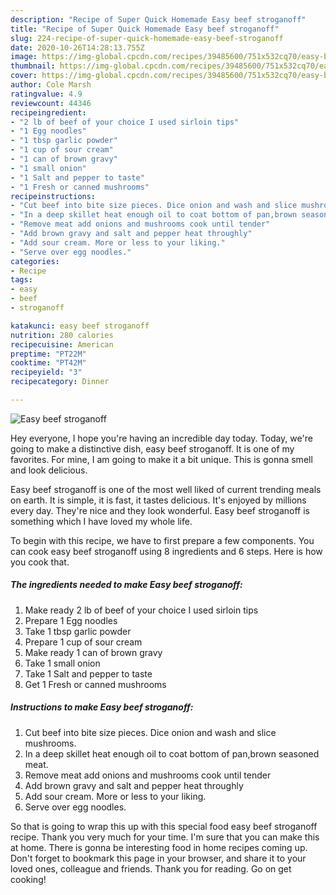 ```yaml
---
description: "Recipe of Super Quick Homemade Easy beef stroganoff"
title: "Recipe of Super Quick Homemade Easy beef stroganoff"
slug: 224-recipe-of-super-quick-homemade-easy-beef-stroganoff
date: 2020-10-26T14:28:13.755Z
image: https://img-global.cpcdn.com/recipes/39485600/751x532cq70/easy-beef-stroganoff-recipe-main-photo.jpg
thumbnail: https://img-global.cpcdn.com/recipes/39485600/751x532cq70/easy-beef-stroganoff-recipe-main-photo.jpg
cover: https://img-global.cpcdn.com/recipes/39485600/751x532cq70/easy-beef-stroganoff-recipe-main-photo.jpg
author: Cole Marsh
ratingvalue: 4.9
reviewcount: 44346
recipeingredient:
- "2 lb of beef of your choice I used sirloin tips"
- "1 Egg noodles"
- "1 tbsp garlic powder"
- "1 cup of sour cream"
- "1 can of brown gravy"
- "1 small onion"
- "1 Salt and pepper to taste"
- "1 Fresh or canned mushrooms"
recipeinstructions:
- "Cut beef into bite size pieces. Dice onion and wash and slice mushrooms."
- "In a deep skillet heat enough oil to coat bottom of pan,brown seasoned meat."
- "Remove meat add onions and mushrooms cook until tender"
- "Add brown gravy and salt and pepper heat throughly"
- "Add sour cream. More or less to your liking."
- "Serve over egg noodles."
categories:
- Recipe
tags:
- easy
- beef
- stroganoff

katakunci: easy beef stroganoff 
nutrition: 280 calories
recipecuisine: American
preptime: "PT22M"
cooktime: "PT42M"
recipeyield: "3"
recipecategory: Dinner

---
```



![Easy beef stroganoff](https://img-global.cpcdn.com/recipes/39485600/751x532cq70/easy-beef-stroganoff-recipe-main-photo.jpg)

Hey everyone, I hope you're having an incredible day today. Today, we're going to make a distinctive dish, easy beef stroganoff. It is one of my favorites. For mine, I am going to make it a bit unique. This is gonna smell and look delicious.



Easy beef stroganoff is one of the most well liked of current trending meals on earth. It is simple, it is fast, it tastes delicious. It's enjoyed by millions every day. They're nice and they look wonderful. Easy beef stroganoff is something which I have loved my whole life.


To begin with this recipe, we have to first prepare a few components. You can cook easy beef stroganoff using 8 ingredients and 6 steps. Here is how you cook that.

<!--inarticleads1-->

##### The ingredients needed to make Easy beef stroganoff:

1. Make ready 2 lb of beef of your choice I used sirloin tips
1. Prepare 1 Egg noodles
1. Take 1 tbsp garlic powder
1. Prepare 1 cup of sour cream
1. Make ready 1 can of brown gravy
1. Take 1 small onion
1. Take 1 Salt and pepper to taste
1. Get 1 Fresh or canned mushrooms




<!--inarticleads2-->

##### Instructions to make Easy beef stroganoff:

1. Cut beef into bite size pieces. Dice onion and wash and slice mushrooms.
1. In a deep skillet heat enough oil to coat bottom of pan,brown seasoned meat.
1. Remove meat add onions and mushrooms cook until tender
1. Add brown gravy and salt and pepper heat throughly
1. Add sour cream. More or less to your liking.
1. Serve over egg noodles.




So that is going to wrap this up with this special food easy beef stroganoff recipe. Thank you very much for your time. I'm sure that you can make this at home. There is gonna be interesting food in home recipes coming up. Don't forget to bookmark this page in your browser, and share it to your loved ones, colleague and friends. Thank you for reading. Go on get cooking!
